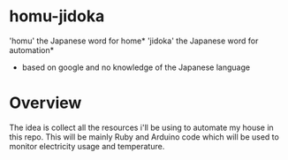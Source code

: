 homu-jidoka
===========

'homu' the Japanese word for home*
'jidoka' the Japanese word for automation*

* based on google and no knowledge of the Japanese language

Overview
========

The idea is collect all the resources i'll be using to automate my house in this repo. This will be mainly Ruby and Arduino code which will be used to monitor electricity usage and temperature.

